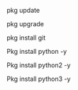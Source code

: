 pkg update 

pkg upgrade

pkg install git

Pkg install python -y

Pkg install python2 -y

Pkg install python3 -y

